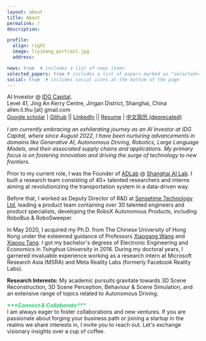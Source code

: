 ```yaml
---
layout: about
title: About
permalink: /
description: 

profile:
  align: right
  image: liyikang_portrait.jpg
  address:  

news: true  # includes a list of news items
selected_papers: true # includes a list of papers marked as "selected={true}"
social: true  # includes social icons at the bottom of the page
---
```


AI Investor @ [IDG Capital](https://en.idgcapital.com/).<br>
Level 41, Jing An Kerry Centre, Jingan District, Shanghai, China<br>
allen.li.thu [at] gmail.com<br>
[Google scholar](https://scholar.google.co.uk/citations?user=G9b6hpYAAAAJ) | [Github](https://github.com/yikang-li) || [LinkedIn](https://www.linkedin.com/in/yikang-li) || [Resume](assets/files/resume.pdf)  | [中文简历 (deprecated)](assets/files/resume-zh_CN.pdf)

*I am currently embracing an exhilarating journey as an AI Investor at IDG Capital, where since August 2022, I have been nurturing advancements in domains like Generative AI, Autonomous Driving, Robotics, Large Language Models, and their associated supply chains and applications. My primary focus is on fostering innovation and driving the surge of technology to new frontiers.*

Prior to my current role, I was the Founder of [ADLab](https://pjlab-adg.github.io/) @ [Shanghai AI Lab](https://www.shlab.org.cn). I built a research team consisting of 40+ talented researchers and interns aiming at revolutionizing the transportation system in a data-driven way.

Before that, I worked as Deputy Director of R&D at [Sensetime Technology Ltd](http://www.sensetime.com/), leading a product team containing over 30 talented engineers and product specialists, developing the RoboX Autonomous Products, including RoboBus & RoboSweeper. 

In May 2020, I acquired my Ph.D. from The Chinese University of Hong Kong under the esteemed guidance of Professors [Xiaogang Wang](http://www.ee.cuhk.edu.hk/~xgwang/) and [Xiaoou Tang](https://www.ie.cuhk.edu.hk/people/xotang.shtml).  I got my bachelor's degrees of Electronic Engineering and Economics in *Tsinghua University* in 2016. During my doctoral years, I garnered invaluable experience working as a research intern at Microsoft Research Asia (MSRA) and Meta Reality Labs (formerly Facebook Reality Labs).

**Research Interests:** My academic pursuits gravitate towards 3D Scene Reconstruction, 3D Scene Perception, Behaviour & Scene Simulation, and an extensive range of topics related to Autonomous Driving.

<i style="color: #2ecc6f"><b>\*\*\*Connect & Collaborate\*\*\*&nbsp;</b></i>  
I am always eager to foster collaborations and new ventures. If you are passionate about forging your business path or joining a startup in the realms we share interests in, I invite you to reach out. Let's exchange visionary insights over a cup of coffee.

